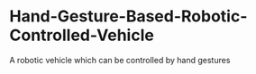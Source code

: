 # Hand-Gesture-Based-Robotic-Controlled-Vehicle
A robotic vehicle which can be controlled by hand gestures
